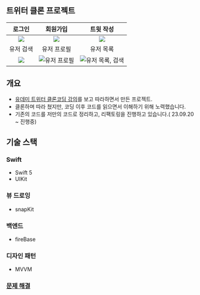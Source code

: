 ## 트위터 클론 프로젝트
| 로그인 | 회원가입 | 트윗 작성 | 
| :--: | :--: | :--: |
| <img src = "https://github.com/user-attachments/assets/aa5ac40f-16c7-4c15-ae37-2e6ad869ef9d" witdh = 200> | <img src = https://github.com/KangChangHyeok/TwitterPractice/assets/89637673/e4160f90-eaa2-4964-8376-abfe99bd5b88> | <img src = "https://github.com/user-attachments/assets/aa5ac40f-16c7-4c15-ae37-2e6ad869ef9d"> |
| 유저 검색 | 유저 프로필 | 유저 목록 |  
<img src = "https://github.com/user-attachments/assets/9bbce1b8-4cea-437c-8338-39b4520e5e6e" witdh = 200> | ![유저 프로필](https://github.com/KangChangHyeok/TwitterPractice/assets/89637673/3b934872-dd5e-4801-80af-d5e8cbcc2d96) | ![유저 목록, 검색](https://github.com/KangChangHyeok/TwitterPractice/assets/89637673/8dfc1097-9638-418f-8b55-9d85cbb75a5e)

## 개요
- [유데미 트위터 클론코딩 강의](https://www.udemy.com/course/twitter-ios-clone-swift)를 보고 따라하면서 만든 프로젝트.
- 클론하며 따라 쳤지만, 코딩 이후 코드를 읽으면서 이해하기 위해 노력했습니다.
- 기존의 코드를 저만의 코드로 정리하고, 리팩토링을 진행하고 있습니다.( 23.09.20 ~ 진행중)

## 기술 스택
### Swift
- Swift 5
- UIKit

### 뷰 드로잉
- snapKit

### 백엔드
- fireBase

### 디자인 패턴
- MVVM






### [문제 해결](https://www.notion.so/b518961656d645e08a2a5b88f14dd26a)

